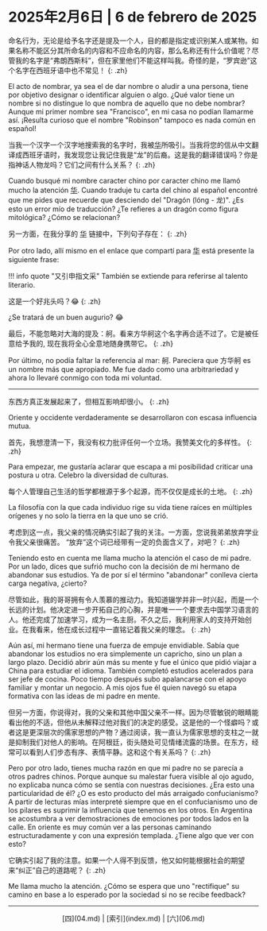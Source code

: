# 2025年2月6日 | 6 de febrero de 2025

命名行为，无论是给予名字还是提及一个人，目的都是指定或识别某人或某物。如果名称不能区分其所命名的内容和不应命名的内容，那么名称还有什么价值呢？尽管我的名字是“弗朗西斯科”，但在家里他们不能这样叫我。奇怪的是，“罗宾逊”这个名字在西班牙语中也不常见！
{: .zh}

El acto de nombrar, ya sea el de dar nombre o aludir a una persona, tiene por objetivo designar o identificar alguien o algo. ¿Qué valor tiene un nombre si no distingue lo que nombra de aquello que no debe nombrar? Aunque mi primer nombre sea "Francisco", en mi casa no podían llamarme así. ¡Resulta curioso que el nombre "Robinson" tampoco es nada común en español!

当我一个汉字一个汉字地搜索我的名字时，我被[华](https://baike.baidu.com/item/%E5%8D%8E/223705)所吸引。当我将您的信从中文翻译成西班牙语时，我发现您让我记住我是“龙”的后裔。这是我的翻译错误吗？你是指神话人物龙吗？它们之间有什么关系？
{: .zh}

Cuando busqué mi nombre caracter chino por caracter chino me llamó mucho la atención [华](https://baike.baidu.com/item/%E5%8D%8E/223705). Cuando traduje tu carta del chino al español encontré que me pides que recuerde que desciendo del "Dragón (lóng - 龙)". ¿Es esto un error mío de traducción? ¿Te refieres a un dragón como figura mitológica? ¿Cómo se relacionan?

另一方面，在我分享的 [华](https://baike.baidu.com/item/%E5%8D%8E/223705) 链接中，下列句子存在：
{: .zh}

Por otro lado, allí mismo en el enlace que compartí para [华](https://baike.baidu.com/item/%E5%8D%8E/223705) está presente la siguiente frase:

!!! info quote "又引申指文采"
    También se extiende para referirse al talento literario.

这是一个好兆头吗？😂
{: .zh}

¿Se tratará de un buen augurio? 😂

最后，不能忽略对大海的提及：舸。看来方华舸这个名字再合适不过了。它是被任意给予我的, 现在我将全心全意地随身携带它。
{: .zh}

Por último, no podía faltar la referencia al mar: 舸. Pareciera que 方华舸 es un nombre más que apropiado. Me fue dado como una arbitrariedad y ahora lo llevaré conmigo con toda mi voluntad.

<hr />

东西方真正发展起来了，但相互影响却很小。
{: .zh}

Oriente y occidente verdaderamente se desarrollaron con escasa influencia mutua.

首先，我想澄清一下，我没有权力批评任何一个立场。我赞美文化的多样性。
{: .zh}

Para empezar, me gustaría aclarar que escapa a mi posibilidad criticar una postura u otra. Celebro la diversidad de culturas.

每个人管理自己生活的哲学都根源于多个起源，而不仅仅是成长的土地。
{: .zh}

La filosofía con la que cada individuo rige su vida tiene raíces en múltiples orígenes y no solo la tierra en la que uno se crió.

考虑到这一点，我父亲的情况确实引起了我的关注。一方面，您说我弟弟放弃学业令我父亲很痛苦。 “放弃”这个词已经带有一定的负面含义了，对吧？
{: .zh}

Teniendo esto en cuenta me llama mucho la atención el caso de mi padre. Por un lado, dices que sufrió mucho con la decisión de mi hermano de abandonar sus estudios. Ya de por sí el término "abandonar" conlleva cierta carga negativa, ¿cierto?

尽管如此，我的哥哥拥有令人羡慕的推动力。我知道辍学并非一时兴起，而是一个长远的计划。他决定进一步开拓自己的心胸，并是唯一一个要求去中国学习语言的人。他还完成了加速学习，成为一名主厨。不久之后，我利用家人的支持开始创业。在我看来，他在成长过程中一直铭记着我父亲的理念。
{: .zh}

Aún así, mi hermano tiene una fuerza de empuje envidiable. Sabía que abandonar los estudios no era simplemente un capricho, sino un plan a largo plazo. Decidió abrir aún más su mente y fue el único que pidió viajar a China para estudiar el idioma. También completó estudios acelerados para ser jefe de cocina. Poco tiempo después subo apalancarse con el apoyo familiar y montar un negocio. A mis ojos fue él quien navegó su etapa formativa con las ideas de mi padre en mente.

但另一方面，你说得对，我的父亲和其他中国父亲不一样。因为尽管敏锐的眼睛能看出他的不适，但他从未解释过他对我们的决定的感受。这是他的一个怪癖吗？或者这是更深层次的儒家思想的产物？通过阅读，我一直认为儒家思想的支柱之一就是抑制我们对他人的影响。在阿根廷，街头随处可见情绪流露的场景。在东方，经常可以看到人们步态有序、表情平静。这和这个有关系吗？
{: .zh}

Pero por otro lado, tienes mucha razón en que mi padre no se parecía a otros padres chinos. Porque aunque su malestar fuera visible al ojo agudo, no explicaba nunca cómo se sentía con nuestras decisiones. ¿Era esto una particularidad de él? ¿O es esto producto del más arraigado confucianismo? A partir de lecturas mías interpreté siempre que en el confucianismo uno de los pilares es suprimir la influencia que tenemos en los otros. En Argentina se acostumbra a ver demostraciones de emociones por todos lados en la calle. En oriente es muy común ver a las personas caminando estructuradamente y con una expresión templada. ¿Tiene algo que ver con esto?

它确实引起了我的注意。如果一个人得不到反馈，他又如何能根据社会的期望来“纠正”自己的道路呢？
{: .zh}

Me llama mucho la atención. ¿Cómo se espera que uno "rectifique" su camino en base a lo esperado por la sociedad si no se recibe feedback?

<hr />

<center>
[四](04.md) | [索引](index.md) | [六](06.md)
</center>

